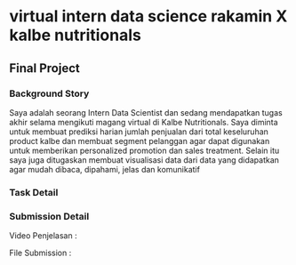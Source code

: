 # virtual intern data science rakamin X kalbe nutritionals

## Final Project

### Background Story

Saya adalah seorang Intern Data Scientist dan sedang mendapatkan tugas akhir selama mengikuti magang virtual di Kalbe Nutritionals. Saya diminta
untuk membuat prediksi harian jumlah penjualan dari total keseluruhan product kalbe dan membuat segment pelanggan agar dapat digunakan untuk
memberikan personalized promotion dan sales treatment. Selain itu saya juga ditugaskan membuat visualisasi data dari data yang didapatkan agar mudah
dibaca, dipahami, jelas dan komunikatif

### Task Detail


### Submission Detail

Video Penjelasan :

File Submission  :
